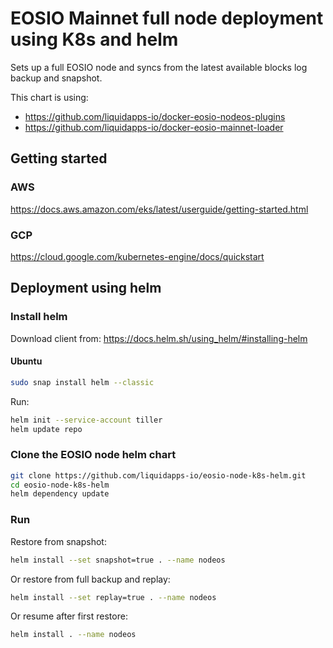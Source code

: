 # EOSIO Mainnet full node deployment using K8s and helm

Sets up a full EOSIO node and syncs from the latest available blocks log backup and snapshot.

This chart is using:
 - https://github.com/liquidapps-io/docker-eosio-nodeos-plugins
 - https://github.com/liquidapps-io/docker-eosio-mainnet-loader

## Getting started
### AWS
https://docs.aws.amazon.com/eks/latest/userguide/getting-started.html

### GCP
https://cloud.google.com/kubernetes-engine/docs/quickstart

## Deployment using helm
### Install helm

Download client from: https://docs.helm.sh/using_helm/#installing-helm
#### Ubuntu
```bash
sudo snap install helm --classic
```

Run:
```bash
helm init --service-account tiller
helm update repo
```
### Clone the EOSIO node helm chart
```bash
git clone https://github.com/liquidapps-io/eosio-node-k8s-helm.git
cd eosio-node-k8s-helm
helm dependency update
```

### Run
Restore from snapshot:
```bash
helm install --set snapshot=true . --name nodeos
```
Or restore from full backup and replay:
```bash
helm install --set replay=true . --name nodeos
```
Or resume after first restore:
```bash
helm install . --name nodeos
```
